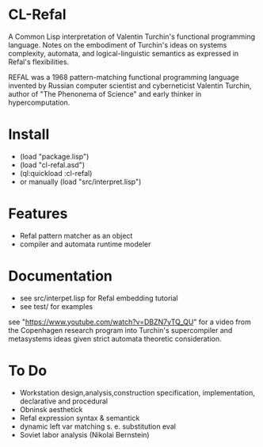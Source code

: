 # CL-Refal 
A Common Lisp interpretation of Valentin Turchin's functional programming language.
Notes on the embodiment of Turchin's ideas on systems complexity, automata, and logical-linguistic semantics as expressed in Refal's flexibilities.

REFAL was a 1968 pattern-matching functional programming language invented by Russian computer scientist and cyberneticist Valentin Turchin, author of "The Phenonema of Science" and early thinker in hypercomputation.

# Install
* (load "package.lisp")
* (load "cl-refal.asd")
* (ql:quickload :cl-refal)
* or manually (load "src/interpret.lisp")

# Features
* Refal pattern matcher as an object
* compiler and automata runtime modeler

# Documentation
* see src/interpet.lisp for Refal embedding tutorial
* see test/ for examples

see "https://www.youtube.com/watch?v=DBZN7yTQ_QU" for a video from the Copenhagen research program into Turchin's supercompiler and metasystems ideas given strict automata theoretic consideration.

# To Do
* Workstation design,analysis,construction specification, implementation, declarative and procedural
* Obninsk aesthetick
* Refal expression syntax & semantick
* dynamic left var matching s. e. substitution eval
* Soviet labor analysis (Nikolai Bernstein)
